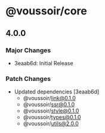 # @voussoir/core

## 4.0.0

### Major Changes

- 3eaab6d: Initial Release

### Patch Changes

- Updated dependencies [3eaab6d]
  - @voussoir/link@0.1.0
  - @voussoir/ssr@0.1.0
  - @voussoir/style@0.1.0
  - @voussoir/types@0.1.0
  - @voussoir/utils@2.0.0

